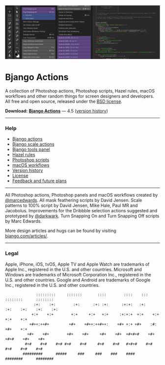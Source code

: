 ![](Help/images/actions-hero.png)

# Bjango Actions

A collection of Photoshop actions, Photoshop scripts, Hazel rules, macOS workflows and other random things for screen designers and developers. All free and open source, released under the [BSD license](https://github.com/bjango/Bjango-Actions/blob/master/Help/License.md).

**Download:** **[Bjango Actions](https://github.com/bjango/Bjango-Actions/archive/master.zip)** — 4.5 ([version history](https://github.com/bjango/Bjango-Actions/blob/master/Help/Version%20History.md))

-----

### Help

- [Bjango actions](https://github.com/bjango/Bjango-Actions/blob/master/Help/Actions.md)
- [Bjango scale actions](https://github.com/bjango/Bjango-Actions/blob/master/Help/Help.md#bjango-scale-actions)
- [Bjango tools panel](https://github.com/bjango/Bjango-Actions/blob/master/Help/Help.md#bjango-tools-panel)
- [Hazel rules](https://github.com/bjango/Bjango-Actions/blob/master/Help/Help.md#hazel-rules)
- [Photoshop scripts](https://github.com/bjango/Bjango-Actions/blob/master/Help/Help.md#photoshop-scripts)
- [macOS workflows](https://github.com/bjango/Bjango-Actions/blob/master/Help/Help.md#macos-workflows)
- [Version history](https://github.com/bjango/Bjango-Actions/blob/master/Help/Version%20History.md)
- [License](https://github.com/bjango/Bjango-Actions/blob/master/Help/License.md)
- [Feedback and future plans](https://github.com/bjango/Bjango-Actions/blob/master/Help/Help.md#feedback-and-future-plans)

-----

All Photoshop actions, Photoshop panels and macOS workflows created by [@marcedwards](http://twitter.com/marcedwards). All mask feathering scripts by David Jensen. Scale patterns to 100% script by David Jensen, Mike Hale, Paul MR and Jacobolus. Improvements for the Dribbble selection actions suggested and prototyped by [@darkwark](http://twitter.com/darkwark). Turn Snapping On and Turn Snapping Off scripts by Marc Edwards.

More design articles and hugs can be found by visiting [bjango.com/articles/](http://bjango.com/articles/).

-----

### Legal

Apple, iPhone, iOS, tvOS, Apple TV and Apple Watch are trademarks of Apple Inc., registered in the U.S. and other countries. Microsoft and Windows are trademarks of Microsoft Corporation Inc., registered in the U.S. and other countries. Google and Android are trademarks of Google Inc., registered in the U.S. and other countries.

```
              :::::::::     :::::::       ::::        ::::    :::     ::::::::      :::::::: 
             :+:    :+:        :+:      :+: :+:      :+:+:   :+:    :+:    :+:    :+:    :+: 
            +:+    +:+        +:+     +:+   +:+     :+:+:+  +:+    +:+           +:+    +:+  
           +#++:++#+         +#+    +#++:++#++:    +#+ +:+ +#+    :#:           +#+    +:+   
          +#+    +#+        +#+    +#+     +#+    +#+  +#+#+#    +#+   +#+#    +#+    +#+    
         #+#    #+#    #+# #+#    #+#     #+#    #+#   #+#+#    #+#    #+#    #+#    #+#     
        #########      #####     ###     ###    ###    ####     ########      ######## 
```
